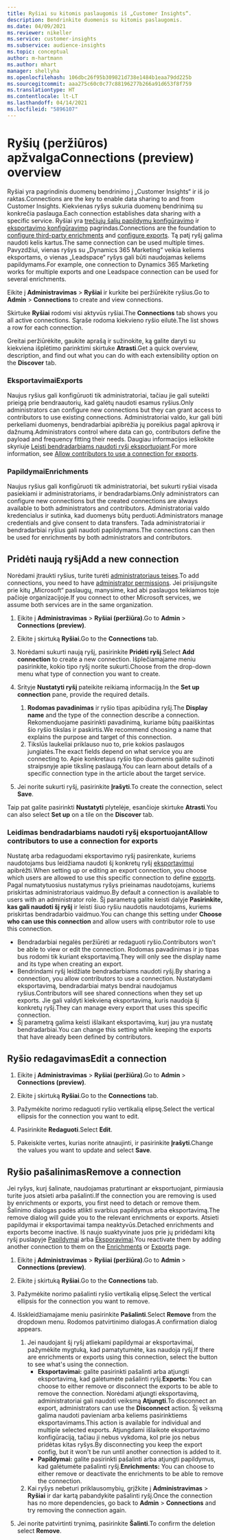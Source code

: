 ```yaml
---
title: Ryšiai su kitomis paslaugomis iš „Customer Insights“.
description: Bendrinkite duomenis su kitomis paslaugomis.
ms.date: 04/09/2021
ms.reviewer: nikeller
ms.service: customer-insights
ms.subservice: audience-insights
ms.topic: conceptual
author: m-hartmann
ms.author: mhart
manager: shellyha
ms.openlocfilehash: 106dbc26f95b309821d738e1484b1eaa79dd225b
ms.sourcegitcommit: aaa275c60c0c77c88196277b266a91d653f8f759
ms.translationtype: HT
ms.contentlocale: lt-LT
ms.lasthandoff: 04/14/2021
ms.locfileid: "5896107"
---
```

# <a name="connections-preview-overview"></a><span data-ttu-id="749b1-103">Ryšių (peržiūros) apžvalga</span><span class="sxs-lookup"><span data-stu-id="749b1-103">Connections (preview) overview</span></span>

<span data-ttu-id="749b1-104">Ryšiai yra pagrindinis duomenų bendrinimo į „Customer Insights“ ir iš jo raktas.</span><span class="sxs-lookup"><span data-stu-id="749b1-104">Connections are the key to enable data sharing to and from Customer Insights.</span></span> <span data-ttu-id="749b1-105">Kiekvienas ryšys sukuria duomenų bendrinimą su konkrečia paslauga.</span><span class="sxs-lookup"><span data-stu-id="749b1-105">Each connection establishes data sharing with a specific service.</span></span> <span data-ttu-id="749b1-106">Ryšiai yra [trečiųjų šalių papildymų konfigūravimo](enrichment-hub.md) ir [eksportavimo konfigūravimo](export-destinations.md) pagrindas.</span><span class="sxs-lookup"><span data-stu-id="749b1-106">Connections are the foundation to [configure third-party enrichments](enrichment-hub.md) and [configure exports](export-destinations.md).</span></span> <span data-ttu-id="749b1-107">Tą patį ryšį galima naudoti kelis kartus.</span><span class="sxs-lookup"><span data-stu-id="749b1-107">The same connection can be used multiple times.</span></span> <span data-ttu-id="749b1-108">Pavyzdžiui, vienas ryšys su „Dynamics 365 Marketing“ veikia keliems eksportams, o vienas „Leadspace“ ryšys gali būti naudojamas keliems papildymams.</span><span class="sxs-lookup"><span data-stu-id="749b1-108">For example, one connection to Dynamics 365 Marketing works for multiple exports and one Leadspace connection can be used for several enrichments.</span></span>

<span data-ttu-id="749b1-109">Eikite į **Administravimas** > **Ryšiai** ir kurkite bei peržiūrėkite ryšius.</span><span class="sxs-lookup"><span data-stu-id="749b1-109">Go to **Admin** > **Connections** to create and view connections.</span></span>

<span data-ttu-id="749b1-110">Skirtuke **Ryšiai** rodomi visi aktyvūs ryšiai.</span><span class="sxs-lookup"><span data-stu-id="749b1-110">The **Connections** tab shows you all active connections.</span></span> <span data-ttu-id="749b1-111">Sąraše rodoma kiekvieno ryšio eilutė.</span><span class="sxs-lookup"><span data-stu-id="749b1-111">The list shows a row for each connection.</span></span> 

<span data-ttu-id="749b1-112">Greitai peržiūrėkite, gaukite aprašą ir sužinokite, ką galite daryti su kiekviena išplėtimo parinktimi skirtuke **Atrasti**.</span><span class="sxs-lookup"><span data-stu-id="749b1-112">Get a quick overview, description, and find out what you can do with each extensibility option on the **Discover** tab.</span></span>

### <a name="exports"></a><span data-ttu-id="749b1-113">Eksportavimai</span><span class="sxs-lookup"><span data-stu-id="749b1-113">Exports</span></span>

<span data-ttu-id="749b1-114">Naujus ryšius gali konfigūruoti tik administratoriai, tačiau jie gali suteikti prieigą prie bendraautorių, kad galėtų naudoti esamus ryšius.</span><span class="sxs-lookup"><span data-stu-id="749b1-114">Only administrators can configure new connections but they can grant access to contributors to use existing connections.</span></span> <span data-ttu-id="749b1-115">Administratoriai valdo, kur gali būti perkeliami duomenys, bendradarbiai apibrėžia jų poreikius pagal apkrovą ir dažnumą.</span><span class="sxs-lookup"><span data-stu-id="749b1-115">Administrators control where data can go, contributors define the payload and frequency fitting their needs.</span></span> <span data-ttu-id="749b1-116">Daugiau informacijos ieškokite skyriuje [Leisti bendradarbiams naudoti ryšį eksportuojant](#allow-contributors-to-use-a-connection-for-exports).</span><span class="sxs-lookup"><span data-stu-id="749b1-116">For more information, see [Allow contributors to use a connection for exports](#allow-contributors-to-use-a-connection-for-exports).</span></span>

### <a name="enrichments"></a><span data-ttu-id="749b1-117">Papildymai</span><span class="sxs-lookup"><span data-stu-id="749b1-117">Enrichments</span></span>

<span data-ttu-id="749b1-118">Naujus ryšius gali konfigūruoti tik administratoriai, bet sukurti ryšiai visada pasiekiami ir administratoriams, ir bendradarbiams.</span><span class="sxs-lookup"><span data-stu-id="749b1-118">Only administrators can configure new connections but the created connections are always available to both administrators and contributors.</span></span> <span data-ttu-id="749b1-119">Administratoriai valdo kredencialus ir sutinka, kad duomenys būtų perduoti.</span><span class="sxs-lookup"><span data-stu-id="749b1-119">Administrators manage credentials and give consent to data transfers.</span></span> <span data-ttu-id="749b1-120">Tada administratoriai ir bendradarbiai ryšius gali naudoti papildymams.</span><span class="sxs-lookup"><span data-stu-id="749b1-120">The connections can then be used for enrichments by both administrators and contributors.</span></span>

## <a name="add-a-new-connection"></a><span data-ttu-id="749b1-121">Pridėti naują ryšį</span><span class="sxs-lookup"><span data-stu-id="749b1-121">Add a new connection</span></span>

<span data-ttu-id="749b1-122">Norėdami įtraukti ryšius, turite turėti [administratoriaus teises](permissions.md).</span><span class="sxs-lookup"><span data-stu-id="749b1-122">To add connections, you need to have [administrator permissions](permissions.md).</span></span> <span data-ttu-id="749b1-123">Jei prisijungsite prie kitų „Microsoft“ paslaugų, manysime, kad abi paslaugos teikiamos toje pačioje organizacijoje.</span><span class="sxs-lookup"><span data-stu-id="749b1-123">If you connect to other Microsoft services, we assume both services are in the same organization.</span></span>

1. <span data-ttu-id="749b1-124">Eikite į **Administravimas** > **Ryšiai (peržiūra)**.</span><span class="sxs-lookup"><span data-stu-id="749b1-124">Go to **Admin** > **Connections (preview)**.</span></span>

1. <span data-ttu-id="749b1-125">Eikite į skirtuką **Ryšiai**.</span><span class="sxs-lookup"><span data-stu-id="749b1-125">Go to the **Connections** tab.</span></span>

1. <span data-ttu-id="749b1-126">Norėdami sukurti naują ryšį, pasirinkite **Pridėti ryšį**.</span><span class="sxs-lookup"><span data-stu-id="749b1-126">Select **Add connection** to create a new connection.</span></span> <span data-ttu-id="749b1-127">Išplečiamajame meniu pasirinkite, kokio tipo ryšį norite sukurti.</span><span class="sxs-lookup"><span data-stu-id="749b1-127">Choose from the drop-down menu what type of connection you want to create.</span></span>

1. <span data-ttu-id="749b1-128">Srityje **Nustatyti ryšį** pateikite reikiamą informaciją.</span><span class="sxs-lookup"><span data-stu-id="749b1-128">In the **Set up connection** pane, provide the required details.</span></span> 
   1. <span data-ttu-id="749b1-129">**Rodomas pavadinimas** ir ryšio tipas apibūdina ryšį.</span><span class="sxs-lookup"><span data-stu-id="749b1-129">The **Display name** and the type of the connection describe a connection.</span></span> <span data-ttu-id="749b1-130">Rekomenduojame pasirinkti pavadinimą, kuriame būtų paaiškintas šio ryšio tikslas ir paskirtis.</span><span class="sxs-lookup"><span data-stu-id="749b1-130">We recommend choosing a name that explains the purpose and target of this connection.</span></span>
   1. <span data-ttu-id="749b1-131">Tikslūs laukeliai priklauso nuo to, prie kokios paslaugos jungiatės.</span><span class="sxs-lookup"><span data-stu-id="749b1-131">The exact fields depend on what service you are connecting to.</span></span> <span data-ttu-id="749b1-132">Apie konkretaus ryšio tipo duomenis galite sužinoti straipsnyje apie tikslinę paslaugą.</span><span class="sxs-lookup"><span data-stu-id="749b1-132">You can learn about details of a specific connection type in the article about the target service.</span></span>

1. <span data-ttu-id="749b1-133">Jei norite sukurti ryšį, pasirinkite **Įrašyti**.</span><span class="sxs-lookup"><span data-stu-id="749b1-133">To create the connection, select **Save**.</span></span>

<span data-ttu-id="749b1-134">Taip pat galite pasirinkti **Nustatyti** plytelėje, esančioje skirtuke **Atrasti**.</span><span class="sxs-lookup"><span data-stu-id="749b1-134">You can also select **Set up** on a tile on the **Discover** tab.</span></span>

### <a name="allow-contributors-to-use-a-connection-for-exports"></a><span data-ttu-id="749b1-135">Leidimas bendradarbiams naudoti ryšį eksportuojant</span><span class="sxs-lookup"><span data-stu-id="749b1-135">Allow contributors to use a connection for exports</span></span>

<span data-ttu-id="749b1-136">Nustatę arba redaguodami eksportavimo ryšį pasirenkate, kuriems naudotojams bus leidžiama naudoti šį konkretų ryšį [eksportavimui](export-destinations.md) apibrėžti.</span><span class="sxs-lookup"><span data-stu-id="749b1-136">When setting up or editing an export connection, you choose which users are allowed to use this specific connection to define [exports](export-destinations.md).</span></span> <span data-ttu-id="749b1-137">Pagal numatytuosius nustatymus ryšys prieinamas naudotojams, kuriems priskirtas administratoriaus vaidmuo.</span><span class="sxs-lookup"><span data-stu-id="749b1-137">By default a connection is available to users with an administrator role.</span></span> <span data-ttu-id="749b1-138">Šį parametrą galite keisti dalyje **Pasirinkite, kas gali naudoti šį ryšį** ir leisti šiuo ryšiu naudotis naudotojams, kuriems priskirtas bendradarbio vaidmuo.</span><span class="sxs-lookup"><span data-stu-id="749b1-138">You can change this setting under **Choose who can use this connection** and allow users with contributor role to use this connection.</span></span>

- <span data-ttu-id="749b1-139">Bendradarbiai negalės peržiūrėti ar redaguoti ryšio.</span><span class="sxs-lookup"><span data-stu-id="749b1-139">Contributors won't be able to view or edit the connection.</span></span> <span data-ttu-id="749b1-140">Rodomas pavadinimas ir jo tipas bus rodomi tik kuriant eksportavimą.</span><span class="sxs-lookup"><span data-stu-id="749b1-140">They will only see the display name and its type when creating an export.</span></span>
- <span data-ttu-id="749b1-141">Bendrindami ryšį leidžiate bendradarbiams naudoti ryšį.</span><span class="sxs-lookup"><span data-stu-id="749b1-141">By sharing a connection, you allow contributors to use a connection.</span></span> <span data-ttu-id="749b1-142">Nustatydami eksportavimą, bendradarbiai matys bendrai naudojamus ryšius.</span><span class="sxs-lookup"><span data-stu-id="749b1-142">Contributors will see shared connections when they set up exports.</span></span> <span data-ttu-id="749b1-143">Jie gali valdyti kiekvieną eksportavimą, kuris naudoja šį konkretų ryšį.</span><span class="sxs-lookup"><span data-stu-id="749b1-143">They can manage every export that uses this specific connection.</span></span>
- <span data-ttu-id="749b1-144">Šį parametrą galima keisti išlaikant eksportavimą, kurį jau yra nustatę bendradarbiai.</span><span class="sxs-lookup"><span data-stu-id="749b1-144">You can change this setting while keeping the exports that have already been defined by contributors.</span></span>

## <a name="edit-a-connection"></a><span data-ttu-id="749b1-145">Ryšio redagavimas</span><span class="sxs-lookup"><span data-stu-id="749b1-145">Edit a connection</span></span>

1. <span data-ttu-id="749b1-146">Eikite į **Administravimas** > **Ryšiai (peržiūra)**.</span><span class="sxs-lookup"><span data-stu-id="749b1-146">Go to **Admin** > **Connections (preview)**.</span></span>

1. <span data-ttu-id="749b1-147">Eikite į skirtuką **Ryšiai**.</span><span class="sxs-lookup"><span data-stu-id="749b1-147">Go to the **Connections** tab.</span></span>

1. <span data-ttu-id="749b1-148">Pažymėkite norimo redaguoti ryšio vertikalią elipsę.</span><span class="sxs-lookup"><span data-stu-id="749b1-148">Select the vertical ellipsis for the connection you want to edit.</span></span>

1. <span data-ttu-id="749b1-149">Pasirinkite **Redaguoti**.</span><span class="sxs-lookup"><span data-stu-id="749b1-149">Select **Edit**.</span></span>

1. <span data-ttu-id="749b1-150">Pakeiskite vertes, kurias norite atnaujinti, ir pasirinkite **Įrašyti**.</span><span class="sxs-lookup"><span data-stu-id="749b1-150">Change the values you want to update and select **Save**.</span></span>

## <a name="remove-a-connection"></a><span data-ttu-id="749b1-151">Ryšio pašalinimas</span><span class="sxs-lookup"><span data-stu-id="749b1-151">Remove a connection</span></span>

<span data-ttu-id="749b1-152">Jei ryšys, kurį šalinate, naudojamas praturtinant ar eksportuojant, pirmiausia turite juos atsieti arba pašalinti.</span><span class="sxs-lookup"><span data-stu-id="749b1-152">If the connection you are removing is used by enrichments or exports, you first need to detach or remove them.</span></span> <span data-ttu-id="749b1-153">Šalinimo dialogas padės atlikti svarbius papildymus arba eksportavimą.</span><span class="sxs-lookup"><span data-stu-id="749b1-153">The remove dialog will guide you to the relevant enrichments or exports.</span></span> <span data-ttu-id="749b1-154">Atsieti papildymai ir eksportavimai tampa neaktyvūs.</span><span class="sxs-lookup"><span data-stu-id="749b1-154">Detached enrichments and exports become inactive.</span></span> <span data-ttu-id="749b1-155">Iš naujo suaktyvinate juos prie jų pridėdami kitą ryšį puslapyje [Papildymai](enrichment-hub.md) arba [Eksporavimai](export-destinations.md).</span><span class="sxs-lookup"><span data-stu-id="749b1-155">You reactivate them by adding another connection to them on the [Enrichments](enrichment-hub.md) or [Exports](export-destinations.md) page.</span></span>

1. <span data-ttu-id="749b1-156">Eikite į **Administravimas** > **Ryšiai (peržiūra)**.</span><span class="sxs-lookup"><span data-stu-id="749b1-156">Go to **Admin** > **Connections (preview)**.</span></span>

1. <span data-ttu-id="749b1-157">Eikite į skirtuką **Ryšiai**.</span><span class="sxs-lookup"><span data-stu-id="749b1-157">Go to the **Connections** tab.</span></span>

1. <span data-ttu-id="749b1-158">Pažymėkite norimo pašalinti ryšio vertikalią elipsę.</span><span class="sxs-lookup"><span data-stu-id="749b1-158">Select the vertical ellipsis for the connection you want to remove.</span></span>

1. <span data-ttu-id="749b1-159">Išskleidžiamajame meniu pasirinkite **Pašalinti**.</span><span class="sxs-lookup"><span data-stu-id="749b1-159">Select **Remove** from the dropdown menu.</span></span> <span data-ttu-id="749b1-160">Rodomos patvirtinimo dialogas.</span><span class="sxs-lookup"><span data-stu-id="749b1-160">A confirmation dialog appears.</span></span>

   1. <span data-ttu-id="749b1-161">Jei naudojant šį ryšį atliekami papildymai ar eksportavimai, pažymėkite mygtuką, kad pamatytumėte, kas naudoja ryšį.</span><span class="sxs-lookup"><span data-stu-id="749b1-161">If there are enrichments or exports using this connection, select the button to see what's using the connection.</span></span>
      - <span data-ttu-id="749b1-162">**Eksportavimai:** galite pasirinkti pašalinti arba atjungti eksportavimą, kad galėtumėte pašalinti ryšį.</span><span class="sxs-lookup"><span data-stu-id="749b1-162">**Exports:** You can choose to either remove or disconnect the exports to be able to remove the connection.</span></span> <span data-ttu-id="749b1-163">Norėdami atjungti eksportavimą, administratoriai gali naudoti veiksmą **Atjungti**.</span><span class="sxs-lookup"><span data-stu-id="749b1-163">To disconnect an export, administrators can use the **Disconnect** action.</span></span> <span data-ttu-id="749b1-164">Šį veiksmą galima naudoti pavieniam arba keliems pasirinktiems eksportavimams.</span><span class="sxs-lookup"><span data-stu-id="749b1-164">This action is available for individual and multiple selected exports.</span></span> <span data-ttu-id="749b1-165">Atjungdami išlaikote eksportavimo konfigūraciją, tačiau ji nebus vykdoma, kol prie jos nebus pridėtas kitas ryšys.</span><span class="sxs-lookup"><span data-stu-id="749b1-165">By disconnecting you keep the export config, but it won't be run until another connection is added to it.</span></span>
      - <span data-ttu-id="749b1-166">**Papildymai:** galite pasirinkti pašalinti arba atjungti papildymus, kad galėtumėte pašalinti ryšį.</span><span class="sxs-lookup"><span data-stu-id="749b1-166">**Enrichments:** You can choose to either remove or deactivate the enrichments to be able to remove the connection.</span></span> 
   1. <span data-ttu-id="749b1-167">Kai ryšys nebeturi priklausomybių, grįžkite į **Administravimas** > **Ryšiai** ir dar kartą pabandykite pašalinti ryšį.</span><span class="sxs-lookup"><span data-stu-id="749b1-167">Once the connection has no more dependencies, go back to **Admin** > **Connections** and try removing the connection again.</span></span>

1. <span data-ttu-id="749b1-168">Jei norite patvirtinti trynimą, pasirinkite **Šalinti**.</span><span class="sxs-lookup"><span data-stu-id="749b1-168">To confirm the deletion select **Remove**.</span></span>

